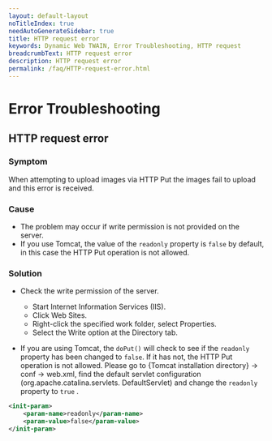 ```yaml
---
layout: default-layout
noTitleIndex: true
needAutoGenerateSidebar: true
title: HTTP request error
keywords: Dynamic Web TWAIN, Error Troubleshooting, HTTP request
breadcrumbText: HTTP request error
description: HTTP request error
permalink: /faq/HTTP-request-error.html
---
```


# Error Troubleshooting

## HTTP request error

### Symptom

When attempting to upload images via HTTP Put the images fail to upload and this error is received.

### Cause

- The problem may occur if write permission is not provided on the server.
- If you use Tomcat, the value of the `readonly` property is `false` by default, in this case the HTTP Put operation is not allowed.

### Solution

- Check the write permission of the server.

  - Start Internet Information Services (IIS).
  - Click Web Sites.
  - Right-click the specified work folder, select Properties.
  - Select the Write option at the Directory tab.

- If you are using Tomcat, the `doPut()` will check to see if the `readonly` property has been changed to `false`. If it has not, the HTTP Put operation is not allowed. Please go to {Tomcat installation directory} -> conf -> web.xml, find the default servlet configuration (org.apache.catalina.servlets. DefaultServlet) and change the `readonly` property to `true` .

```xml
<init-param>
    <param-name>readonly</param-name>
    <param-value>false</param-value>
</init-param>
```
